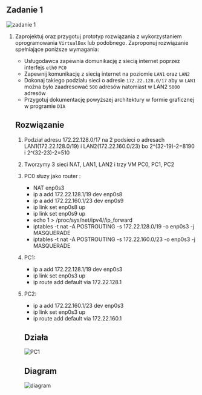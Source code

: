 Zadanie 1
---------

![zadanie 1](zadanie-1.svg)

1. Zaprojektuj oraz przygotuj prototyp rozwiązania z wykorzystaniem oprogramowania ``VirtualBox`` lub podobnego. 
Zaproponuj rozwiązanie spełniające poniższe wymagania:
   * Usługodawca zapewnia domunikację z siecią internet poprzez interfejs ``eth0`` ``PC0``
   * Zapewnij komunikację z siecią internet na poziomie ``LAN1`` oraz ``LAN2``
   * Dokonaj takiego podziału sieci o adresie ``172.22.128.0/17`` aby w ``LAN1`` można było zaadresować ``500`` adresów natomiast w LAN2 ``5000`` adresów    
   * Przygotuj dokumentację powyższej architektury w formie graficznej w programie ``DIA``
   
   **Rozwiązanie**
   -----------------
   
   1. Podział adresu 172.22.128.0/17 na 2 podsieci o adresach LAN1(172.22.128.0/19) i   LAN2(172.22.160.0/23) bo 2^(32-19)-2=8190 i 2^(32-23)-2=510
   2. Tworzymy 3 sieci NAT, LAN1, LAN2 i trzy VM PC0, PC1, PC2
   3. PC0 słuzy jako router :
       * NAT enp0s3
       * ip a add 172.22.128.1/19 dev enp0s8
       * ip a add 172.22.160.1/23 dev enp0s9
       * ip link set enp0s8 up
       * ip link set enp0s9 up
       * echo 1 > /proc/sys/net/ipv4//ip_forward
       * iptables -t nat -A POSTROUTING -s 172.22.128.0/19 -o enp0s3 -j MASQUERADE
       * iptables -t nat -A POSTROUTING -s 172.22.160.0/23 -o enp0s3 -j MASQUERADE
           
          
   4. PC1:
       * ip a add 172.22.128.1/19 dev enp0s3
       * ip link set enp0s3 up
       * ip route add default via 172.22.128.1
       
   5. PC2:
       * ip a add 172.22.160.1/23 dev enp0s3
       * ip link set enp0s3 up
       * ip route add default via 172.22.160.1
       
       
       **Działa**
       --------------------
       ![PC1](PC1.png)
       
       **Diagram**
       --------------
       
        ![diagram](diagram.png)
       
       
       
       
       
     
       
       
       
 
